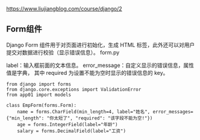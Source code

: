 https://www.liujiangblog.com/course/django/2

## Form组件 
Django Form 组件用于对页面进行初始化，生成 HTML 标签，此外还可以对用户提交对数据进行校验（显示错误信息）。
form.py

label：输入框前面的文本信息。
error_message：自定义显示的错误信息，属性值是字典， 
其中 required 为设置不能为空时显示的错误信息的 key。
```
from django import forms
from django.core.exceptions import ValidationError
from app01 import models

class EmpForm(forms.Form):
    name = forms.CharField(min_length=4, label="姓名", error_messages={"min_length": "你太短了", "required": "该字段不能为空!"})
    age = forms.IntegerField(label="年龄")
    salary = forms.DecimalField(label="工资")
	
	
```
